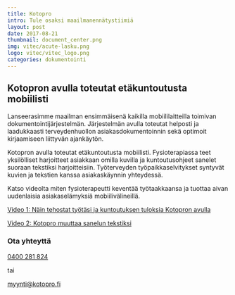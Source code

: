 ```yaml
---
title: Kotopro
intro: Tule osaksi maailmanennätystiimiä
layout: post
date: 2017-08-21
thumbnail: document_center.png
img: vitec/acute-lasku.png
logo: vitec/vitec_logo.png
categories: dokumentointi
---
```


## Kotopron avulla toteutat etäkuntoutusta mobiilisti

Lanseerasimme maailman ensimmäisenä kaikilla mobiililaitteilla toimivan dokumentointijärjestelmän. Järjestelmän avulla toteutat helposti ja laadukkaasti terveydenhuollon asiakasdokumentoinnin sekä optimoit kirjaamiseen liittyvän ajankäytön.

Kotopron avulla toteutat etäkuntoutusta mobiilisti. Fysioterapiassa teet yksilölliset harjoitteet asiakkaan omilla kuvilla ja kuntoutusohjeet sanelet suoraan tekstiksi harjoitteisiin. Työterveyden työpaikkaselvitykset syntyvät kuvien ja tekstien kanssa asiakaskäynnin yhteydessä.

Katso videolta miten fysioterapeutti keventää työtaakkaansa ja tuottaa aivan uudenlaisia asiakaselämyksiä mobiilivälineillä.

[Video 1: Näin tehostat työtäsi ja kuntoutuksen tuloksia Kotopron avulla](https://www.youtube.com/watch?v=WefPmr-Q77M) 

[Video 2: Kotopro muuttaa sanelun tekstiksi](https://www.youtube.com/watch?v=RkMN1oZdHx8)

### Ota yhteyttä

[0400 281 824](tel://+358400281824) 

tai 

[myynti@kotopro.fi](mailto://myynti@kotopro.fi)

